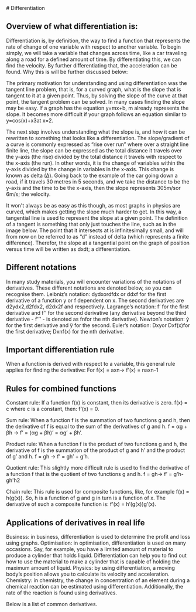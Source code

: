 <div class="text-blue mb-2">
  # Differentiation
</div>

## Overview of what differentiation is:

Differentiation is, by definition, the way to find a function that represents the rate of change of one variable with respect to another variable. To begin simply, we will take a variable that changes across time, like a car traveling along a road for a defined amount of time. By differentiating this, we can find the velocity. By further differentiating that, the acceleration can be found. Why this is will be further discussed below:

The primary motivation for understanding and using differentiation was the tangent line problem, that is, for a curved graph, what is the slope that is tangent to it at a given point. Thus, by solving the slope of the curve at that point, the tangent problem can be solved. In many cases finding the slope may be easy. If a graph has the equation y=mx+b, m already represents the slope. It becomes more difficult if your graph follows an equation similar to y=cos(x)+x3at x=2. 

The next step involves understanding what the slope is, and how it can be rewritten to something that looks like a differentiation. The slope/gradient of a curve is commonly expressed as “rise over run” where over a straight line finite line, the slope can be expressed as the total distance it travels over the y-axis (the rise) divided by the total distance it travels with respect to the x-axis (the run). In other words, it is the change of variables within the y-axis divided by the change in variables in the x-axis. This change is known as delta (Δ). Going back to the example of the car going down a road, if it travels 30 metres in 5 seconds, and we take the distance to be the y-axis and the time to be the x-axis, then the slope represents 305m/sor 6m/s; the velocity. 

It won't always be as easy as this though, as most graphs in physics are curved, which makes getting the slope much harder to get. In this way, a tangential line is used to represent the slope at a given point. The definition of a tangent is something that only just touches the line, such as in the image below. The point that it intersects at is infinitesimally small, and will from now on be referred to as “d” instead of delta (which represents a finite difference). Therefor, the slope at a tangential point on the graph of position versus time will be written as dxdt; a differentiation. 

## Different notations
In many study materials, you will encounter variations of the notations of derivatives. These different notations are denoted below, so you can recognise them.
Leibniz’s notation: dydxordfdx or ddxf for the first derivative of a function y or f dependent on x. The second derivatives are d2ydx2,d2fdx2, d2dx2f and  respectively.
Lagrange’s notation: f’ for the first derivative and f’’  for the second derivative (any derivative beyond the third derivative - f’’’ - is denoted as fnfor the nth derivative).
Newton’s notation: ẏ for the first derivative and ÿ for the second.
Euler’s notation: Dxyor Dxf(x)for the first derivative; Dxnf(x)  for the nth derivative.

## Important differentiation rule
When a function is derived with respect to a variable, this general rule applies for finding the derivative:
For f(x) = axn→ f’(x) = naxn-1

## Rules for combined functions
Constant rule: If a function f(x) is constant, then its derivative is zero.
f(x) = c where c is a constant, then: f’(x) = 0.

Sum rule: When a function f is the summation of two functions g and h, then the derivative of f is equal to the sum of the derivatives of g and h.
f = αg + βh →  f’ = (αg + βh)’ = αg’ + βh’.

Product rule: When a function f is the product of two functions g and h, the derivative of f is the summation of the product of g and h’ and the product of g’ and h.
f = gh →  f’ = gh’ + g’h.

Quotient rule: This slightly more difficult rule is used to find the derivative of a function f that is the quotient of two functions g and h.
f = gh→  f’ = g'h-gh'h2

Chain rule: This rule is used for composite functions, like, for example f(x) = h(g(x)). So, h is a function of g and g in turn is a function of x. The derivative of such a composite function is:
f’(x) = h’(g(x))g’(x).

## Applications of derivatives in real life
Business: in business, differentiation is used to determine the profit and loss using graphs.
Optimisation: in optimisation, differentiation is used on many occasions. Say, for example, you have a limited amount of material to produce a cylinder that holds liquid. Differentiation can help you to find out how to use the material to make a cylinder that is capable of holding the maximum amount of liquid.
Physics: by using differentiation, a moving body’s position allows you to calculate its velocity and acceleration.
Chemistry: in chemistry, the change in concentration of an element during a chemical reaction can be estimated using differentiation. Additionally, the rate of the reaction is found using derivatives.

Below is a list of common derivatives.

